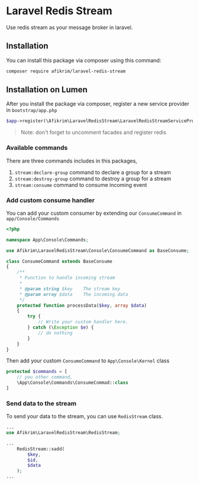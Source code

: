 # Laravel Redis Stream

Use redis stream as your message broker in laravel.

## Installation

You can install this package via composer using this command:

```sh
composer require afikrim/laravel-redis-stream
```

## Installation on Lumen

After you install the package via composer, register a new service provider in `bootstrap/app.php`

```php
$app->register(\Afikrim\LaravelRedisStream\LaravelRedisStreamServiceProvider::class);
```

> Note: don't forget to uncomment facades and register redis

### Available commands

There are three commands includes in this packages,

1. `stream:declare-group` command to declare a group for a stream
2. `stream:destroy-group` command to destroy a group for a stream
3. `stream:consume` command to consume incoming event

### Add custom consume handler

You can add your custom consumer by extending our `ConsumeCommand` in `app/Console/Commands`

```php
<?php

namespace App\Console\Commands;

use Afikrim\LaravelRedisStream\Console\ConsumeCommand as BaseConsume;

class ConsumeCommand extends BaseConsume
{
	/**
	 * Function to handle incoming stream
	 *
	 * @param string $key    The stream key
	 * @param array $data    The incoming data
	 */
	protected function processData($key, array $data)
	{
        try {
            // Write your custom handler here.
        } catch (\Exception $e) {
            // do nothing
        }
	}
}
```

Then add your custom `ConsumeCommand` to `App\Console\Kernel` class

```php
protected $commands = [
    // you other command,
    \App\Console\Commands\ConsumeCommad::class
]
```

### Send data to the stream

To send your data to the stream, you can use `RedisStream` class.

```php
...
use Afikrim\LaravelRedisStream\RedisStream;

...
    RedisStream::xadd(
        $key,
        $id,
        $data
    );
...
```
